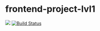 # frontend-project-lvl1
<a href="https://codeclimate.com/github/roksana-z/frontend-project-lvl1/maintainability"><img src="https://api.codeclimate.com/v1/badges/32536ad1f28a6a23a980/maintainability" /></a> 
[![Build Status](https://travis-ci.com/roksana-z/frontend-project-lvl1.svg?branch=master)](https://travis-ci.com/roksana-z/frontend-project-lvl1)

<script id="asciicast-KGDjjIf1QGvqLvIOnBbTdrBKU" src="https://asciinema.org/a/KGDjjIf1QGvqLvIOnBbTdrBKU.js" async></script>
